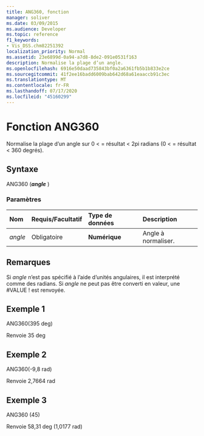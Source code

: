 ```yaml
---
title: ANG360, fonction
manager: soliver
ms.date: 03/09/2015
ms.audience: Developer
ms.topic: reference
f1_keywords:
- Vis_DSS.chm82251392
localization_priority: Normal
ms.assetid: 23e6899d-0a94-a7d8-8de2-091e0531f163
description: Normalise la plage d’un angle.
ms.openlocfilehash: 6916e50daad735843bf0a2a6361fb5b1b833e2ce
ms.sourcegitcommit: 41f2ee16badd6009bab642d68a61eaaccb91c3ec
ms.translationtype: MT
ms.contentlocale: fr-FR
ms.lasthandoff: 07/17/2020
ms.locfileid: "45160299"
---
```

# <a name="ang360-function"></a>Fonction ANG360

Normalise la plage d’un angle sur 0 \< = résultat \< 2pi radians (0 \< = résultat \< 360 degrés).
  
## <a name="syntax"></a>Syntaxe

ANG360 (***angle*** ) 
  
### <a name="parameters"></a>Paramètres

|**Nom**|**Requis/Facultatif**|**Type de données**|**Description**|
|:-----|:-----|:-----|:-----|
| _angle_ <br/> |Obligatoire  <br/> |**Numérique** <br/> |Angle à normaliser.  <br/> |
   
## <a name="remarks"></a>Remarques

Si *angle* n’est pas spécifié à l’aide d’unités angulaires, il est interprété comme des radians. Si *angle* ne peut pas être converti en valeur, une #VALUE ! est renvoyée. 
  
## <a name="example-1"></a>Exemple 1

ANG360(395 deg)
  
Renvoie 35 deg
  
## <a name="example-2"></a>Exemple 2

ANG360(-9,8 rad)
  
Renvoie 2,7664 rad
  
## <a name="example-3"></a>Exemple 3

ANG360 (45)
  
Renvoie 58,31 deg (1,0177 rad)
  

